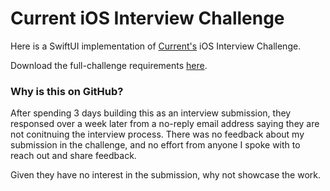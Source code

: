# Current iOS Interview Challenge

Here is a SwiftUI implementation of [Current's](https://current.com) iOS Interview Challenge.

Download the full-challenge requirements [here](http://abarba.me.s3.amazonaws.com/static/current/Readme.pdf).

### Why is this on GitHub?

After spending 3 days building this as an interview submission, they responsed over a week later from a no-reply email address saying they are not conitnuing the interview process. There was no feedback about my submission in the challenge, and no effort from anyone I spoke with to reach out and share feedback.

Given they have no interest in the submission, why not showcase the work.
